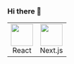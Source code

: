 ### Hi there 👋

<table>
  <tr>
    <td align="center">
      <img src="https://upload.wikimedia.org/wikipedia/commons/a/a7/React-icon.svg" width="50px" />
      <div>React</div>
    </td>
    <td align="center">
      <img src="https://www.datocms-assets.com/75941/1657707878-nextjs_logo.png" width="50px" />
      <div>Next.js</div>
    </td>
  </tr>
</table>
